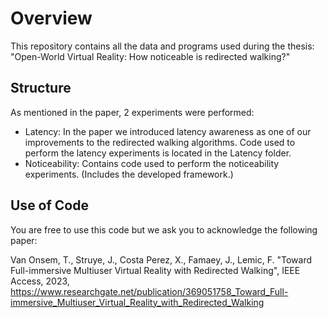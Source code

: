 # Overview

This repository contains all the data and programs used during the thesis: 
"Open-World Virtual Reality: How noticeable is redirected walking?"


## Structure
As mentioned in the paper, 2 experiments were performed:
* Latency: In the paper we introduced latency awareness as one of our 
improvements to the redirected walking algorithms.
Code used to perform the latency experiments is located in the Latency folder.
* Noticeability: Contains code used to perform the noticeability experiments. (Includes the developed framework.)


## Use of Code

You are free to use this code but we ask you to acknowledge the following paper: 

Van Onsem, T., Struye, J., Costa Perez, X., Famaey, J., Lemic, F. "Toward Full-immersive Multiuser Virtual Reality with Redirected Walking", IEEE Access, 2023,
https://www.researchgate.net/publication/369051758_Toward_Full-immersive_Multiuser_Virtual_Reality_with_Redirected_Walking

